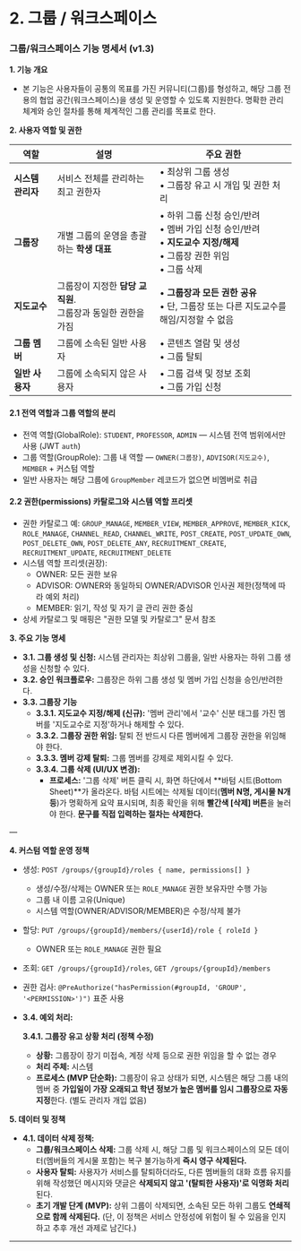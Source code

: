 # 2. 그룹 / 워크스페이스

### **그룹/워크스페이스 기능 명세서 (v1.3)**

**1. 기능 개요**

- 본 기능은 사용자들이 공통의 목표를 가진 커뮤니티(그룹)를 형성하고, 해당 그룹 전용의 협업 공간(워크스페이스)을 생성 및 운영할 수 있도록 지원한다. 명확한 관리 체계와 승인 절차를 통해 체계적인 그룹 관리를 목표로 한다.

**2. 사용자 역할 및 권한**

| 역할 | 설명 | 주요 권한 |
| --- | --- | --- |
| **시스템 관리자** | 서비스 전체를 관리하는 최고 권한자 | • 최상위 그룹 생성<br>• 그룹장 유고 시 개입 및 권한 처리 |
| **그룹장** | 개별 그룹의 운영을 총괄하는 **학생 대표** | • 하위 그룹 신청 승인/반려<br>• 멤버 가입 신청 승인/반려<br>• **지도교수 지정/해제**<br>• 그룹장 권한 위임<br>• 그룹 삭제 |
| **지도교수** | 그룹장이 지정한 **담당 교직원**.<br>그룹장과 동일한 권한을 가짐 | • **그룹장과 모든 권한 공유**<br>• 단, 그룹장 또는 다른 지도교수를 해임/지정할 수 없음 |
| **그룹 멤버** | 그룹에 소속된 일반 사용자 | • 콘텐츠 열람 및 생성<br>• 그룹 탈퇴 |
| **일반 사용자** | 그룹에 소속되지 않은 사용자 | • 그룹 검색 및 정보 조회<br>• 그룹 가입 신청 |

#### 2.1 전역 역할과 그룹 역할의 분리
- 전역 역할(GlobalRole): `STUDENT`, `PROFESSOR`, `ADMIN` — 시스템 전역 범위에서만 사용 (JWT `auth`)
- 그룹 역할(GroupRole): 그룹 내 역할 — `OWNER(그룹장)`, `ADVISOR(지도교수)`, `MEMBER` + 커스텀 역할
- 일반 사용자는 해당 그룹에 `GroupMember` 레코드가 없으면 비멤버로 취급

#### 2.2 권한(permissions) 카탈로그와 시스템 역할 프리셋
- 권한 카탈로그 예: `GROUP_MANAGE`, `MEMBER_VIEW`, `MEMBER_APPROVE`, `MEMBER_KICK`, `ROLE_MANAGE`, `CHANNEL_READ`, `CHANNEL_WRITE`, `POST_CREATE`, `POST_UPDATE_OWN`, `POST_DELETE_OWN`, `POST_DELETE_ANY`, `RECRUITMENT_CREATE`, `RECRUITMENT_UPDATE`, `RECRUITMENT_DELETE`
- 시스템 역할 프리셋(권장):
  - OWNER: 모든 권한 보유
  - ADVISOR: OWNER와 동일하되 OWNER/ADVISOR 인사권 제한(정책에 따라 예외 처리)
  - MEMBER: 읽기, 작성 및 자기 글 관리 권한 중심
- 상세 카탈로그 및 매핑은 "권한 모델 및 카탈로그" 문서 참조

**3. 주요 기능 명세**

- **3.1. 그룹 생성 및 신청:** 시스템 관리자는 최상위 그룹을, 일반 사용자는 하위 그룹 생성을 신청할 수 있다.
- **3.2. 승인 워크플로우:** 그룹장은 하위 그룹 생성 및 멤버 가입 신청을 승인/반려한다.
- **3.3. 그룹장 기능**
    - **3.3.1. 지도교수 지정/해제 (신규):** '멤버 관리'에서 '교수' 신분 태그를 가진 멤버를 '지도교수로 지정'하거나 해제할 수 있다.
    - **3.3.2. 그룹장 권한 위임:** 탈퇴 전 반드시 다른 멤버에게 그룹장 권한을 위임해야 한다.
    - **3.3.3. 멤버 강제 탈퇴:** 그룹 멤버를 강제로 제외시킬 수 있다.
    - **3.3.4. 그룹 삭제 (UI/UX 변경):**
        - **프로세스:** '그룹 삭제' 버튼 클릭 시, 화면 하단에서 **바텀 시트(Bottom Sheet)**가 올라온다. 바텀 시트에는 삭제될 데이터(**멤버 N명, 게시물 N개 등**)가 명확하게 요약 표시되며, 최종 확인을 위해 **빨간색 [삭제] 버튼**을 눌러야 한다. **문구를 직접 입력하는 절차는 삭제한다.**

—

**4. 커스텀 역할 운영 정책**

- 생성: `POST /groups/{groupId}/roles { name, permissions[] }`
  - 생성/수정/삭제는 OWNER 또는 `ROLE_MANAGE` 권한 보유자만 수행 가능
  - 그룹 내 이름 고유(Unique)
  - 시스템 역할(OWNER/ADVISOR/MEMBER)은 수정/삭제 불가
- 할당: `PUT /groups/{groupId}/members/{userId}/role { roleId }`
  - OWNER 또는 `ROLE_MANAGE` 권한 필요
- 조회: `GET /groups/{groupId}/roles`, `GET /groups/{groupId}/members`
- 권한 검사: `@PreAuthorize("hasPermission(#groupId, 'GROUP', '<PERMISSION>')")` 표준 사용
- **3.4. 예외 처리:**
    
    **3.4.1. 그룹장 유고 상황 처리 (정책 수정)**
    
    - **상황:** 그룹장이 장기 미접속, 계정 삭제 등으로 권한 위임을 할 수 없는 경우
    - **처리 주체:** 시스템
    - **프로세스 (MVP 단순화):** 그룹장이 유고 상태가 되면, 시스템은 해당 그룹 내의 멤버 중 **가입일이 가장 오래되고 학년 정보가 높은 멤버를 임시 그룹장으로 자동 지정**한다. (별도 관리자 개입 없음)

**5. 데이터 및 정책**

- **4.1. 데이터 삭제 정책:**
    - **그룹/워크스페이스 삭제:** 그룹 삭제 시, 해당 그룹 및 워크스페이스의 모든 데이터(멤버들의 게시물 포함)는 복구 불가능하게 **즉시 영구 삭제된다.**
    - **사용자 탈퇴:** 사용자가 서비스를 탈퇴하더라도, 다른 멤버들의 대화 흐름 유지를 위해 작성했던 메시지와 댓글은 **삭제되지 않고 '(탈퇴한 사용자)'로 익명화 처리**된다.
    - **초기 개발 단계 (MVP):** 상위 그룹이 삭제되면, 소속된 모든 하위 그룹도 **연쇄적으로 함께 삭제된다.** (단, 이 정책은 서비스 안정성에 위험이 될 수 있음을 인지하고 추후 개선 과제로 남긴다.)

---

###
